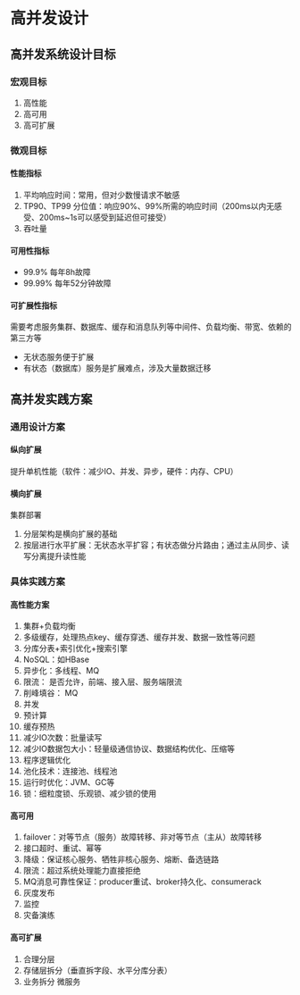# 高并发设计

## 高并发系统设计目标

### 宏观目标

1. 高性能 
2. 高可用
3. 高可扩展

### 微观目标

#### 性能指标

1. 平均响应时间：常用，但对少数慢请求不敏感
2. TP90、TP99 分位值：响应90%、99%所需的响应时间（200ms以内无感受、200ms~1s可以感受到延迟但可接受）
3. 吞吐量

#### 可用性指标

- 99.9% 每年8h故障
- 99.99% 每年52分钟故障

#### 可扩展性指标

需要考虑服务集群、数据库、缓存和消息队列等中间件、负载均衡、带宽、依赖的第三方等

- 无状态服务便于扩展
- 有状态（数据库）服务是扩展难点，涉及大量数据迁移

## 高并发实践方案

### 通用设计方案

#### 纵向扩展

提升单机性能（软件：减少IO、并发、异步，硬件：内存、CPU）

#### 横向扩展

集群部署

1. 分层架构是横向扩展的基础
2. 按层进行水平扩展：无状态水平扩容；有状态做分片路由；通过主从同步、读写分离提升读性能

### 具体实践方案

#### 高性能方案

1. 集群+负载均衡
2. 多级缓存，处理热点key、缓存穿透、缓存并发、数据一致性等问题
3. 分库分表+索引优化+搜索引擎
4. NoSQL：如HBase
5. 异步化：多线程、MQ
6. 限流： 是否允许，前端、接入层、服务端限流
7. 削峰填谷： MQ
8. 并发
9. 预计算
10. 缓存预热
11. 减少IO次数：批量读写
12. 减少IO数据包大小：轻量级通信协议、数据结构优化、压缩等
13. 程序逻辑优化
14. 池化技术：连接池、线程池
15. 运行时优化：JVM、GC等
16. 锁：细粒度锁、乐观锁、减少锁的使用

#### 高可用

1. failover：对等节点（服务）故障转移、非对等节点（主从）故障转移
2. 接口超时、重试、幂等
3. 降级：保证核心服务、牺牲非核心服务、熔断、备选链路
4. 限流：超过系统处理能力直接拒绝
5. MQ消息可靠性保证：producer重试、broker持久化、consumerack
6. 灰度发布
7. 监控
8. 灾备演练

#### 高可扩展

1. 合理分层
2. 存储层拆分（垂直拆字段、水平分库分表）
3. 业务拆分 微服务

